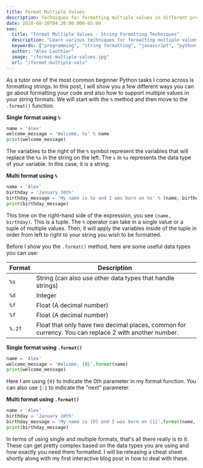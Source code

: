 ```yaml
---
title: Format Multiple Values
description: Techniques for formatting multiple values in different programming languages
date: 2020-08-20T04:20:00.000-05:00
seo:
  title: "Format Multiple Values - String Formatting Techniques"
  description: "Learn various techniques for formatting multiple values across different programming languages. Master string interpolation, template literals, and formatting best practices."
  keywords: ["programming", "string formatting", "javascript", "python", "csharp", "code examples"]
  author: "Alex Lanthier"
  image: "/format-multiple-values.jpg"
  url: "/format-multiple-vals"
---
```


As a tutor one of the most common beginner Python tasks I come across is formatting strings. In this post, I will show you a few different ways you can go about formatting your code and also how to support multiple values in your string formats. We will start with the `%` method and then move to the `.format()` function.

**Single format using `%`**

```python
name = 'Alex'
welcome_message = 'Welcome, %s' % name
print(welcome_message)
```

The variables to the right of the `%` symbol represent the variables that will replace the `%s` in the string on the left. The `s` in `%s` represents the data type of your variable. In this case, it is a string.

**Multi format using `%`**

```python
name = 'Alex'
birthday = 'January 10th'
birthday_message = 'My name is %s and I was born on %s' % (name, birthday)
print(birthday_message)
```

This time on the right-hand side of the expression, you see `(name, birthday)`. This is a tuple. The `%` operator can take in a single value or a tuple of multiple values. Then, it will apply the variables inside of the tuple in order from left to right to your string you wish to be formatted.

Before I show you the `.format()` method, here are some useful data types you can use:

| Format | Description |
|--------|-------------|
| `%s`   | String (can also use other data types that handle strings) |
| `%d`   | Integer |
| `%f`   | Float (A decimal number) |
| `%f`   | Float (A decimal number) |
| `%.2f` | Float that only have two decimal places, common for currency. You can replace 2 with another number. |

**Single format using `.format()`**

```python
name = 'Alex'
welcome_message = 'Welcome, {0}'.format(name)
print(welcome_message)
```

Here I am using `{0}` to indicate the 0th parameter in my format function. You can also use `{:}` to indicate the "next" parameter.

**Multi format using `.format()`**

```python
name = 'Alex'
birthday = 'January 10th'
birthday_message = 'My name is {0} and I was born on {1}'.format(name, birthday)
print(birthday_message)
```

In terms of using single and multiple formats, that's all there really is to it. These can get pretty complex based on the data types you are using and how exactly you need them formatted. I will be releasing a cheat sheet shortly along with my first interactive blog post in how to deal with these. 